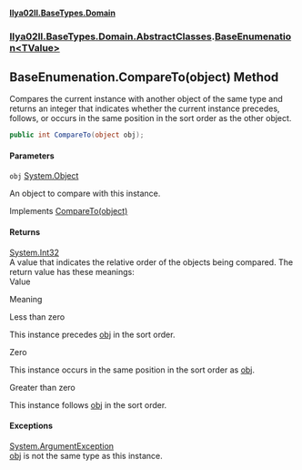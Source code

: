 #### [Ilya02Il.BaseTypes.Domain](index.md 'index')
### [Ilya02Il.BaseTypes.Domain.AbstractClasses](Ilya02Il.BaseTypes.Domain.AbstractClasses.md 'Ilya02Il.BaseTypes.Domain.AbstractClasses').[BaseEnumenation&lt;TValue&gt;](Ilya02Il.BaseTypes.Domain.AbstractClasses.BaseEnumenation_TValue_.md 'Ilya02Il.BaseTypes.Domain.AbstractClasses.BaseEnumenation<TValue>')

## BaseEnumenation<TValue>.CompareTo(object) Method

Compares the current instance with another object of the same type and returns an integer that indicates whether the current instance precedes, follows, or occurs in the same position in the sort order as the other object.

```csharp
public int CompareTo(object obj);
```
#### Parameters

<a name='Ilya02Il.BaseTypes.Domain.AbstractClasses.BaseEnumenation_TValue_.CompareTo(object).obj'></a>

`obj` [System.Object](https://docs.microsoft.com/en-us/dotnet/api/System.Object 'System.Object')

An object to compare with this instance.

Implements [CompareTo(object)](https://docs.microsoft.com/en-us/dotnet/api/System.IComparable.CompareTo#System_IComparable_CompareTo_System_Object_ 'System.IComparable.CompareTo(System.Object)')

#### Returns
[System.Int32](https://docs.microsoft.com/en-us/dotnet/api/System.Int32 'System.Int32')  
A value that indicates the relative order of the objects being compared. The return value has these meanings:    
  Value    
  
  Meaning    
  
  Less than zero    
  
  This instance precedes [obj](Ilya02Il.BaseTypes.Domain.AbstractClasses.BaseEnumenation_TValue_.CompareTo(object).md#Ilya02Il.BaseTypes.Domain.AbstractClasses.BaseEnumenation_TValue_.CompareTo(object).obj 'Ilya02Il.BaseTypes.Domain.AbstractClasses.BaseEnumenation<TValue>.CompareTo(object).obj') in the sort order.    
  
  Zero    
  
  This instance occurs in the same position in the sort order as [obj](Ilya02Il.BaseTypes.Domain.AbstractClasses.BaseEnumenation_TValue_.CompareTo(object).md#Ilya02Il.BaseTypes.Domain.AbstractClasses.BaseEnumenation_TValue_.CompareTo(object).obj 'Ilya02Il.BaseTypes.Domain.AbstractClasses.BaseEnumenation<TValue>.CompareTo(object).obj').    
  
  Greater than zero    
  
  This instance follows [obj](Ilya02Il.BaseTypes.Domain.AbstractClasses.BaseEnumenation_TValue_.CompareTo(object).md#Ilya02Il.BaseTypes.Domain.AbstractClasses.BaseEnumenation_TValue_.CompareTo(object).obj 'Ilya02Il.BaseTypes.Domain.AbstractClasses.BaseEnumenation<TValue>.CompareTo(object).obj') in the sort order.

#### Exceptions

[System.ArgumentException](https://docs.microsoft.com/en-us/dotnet/api/System.ArgumentException 'System.ArgumentException')  
[obj](Ilya02Il.BaseTypes.Domain.AbstractClasses.BaseEnumenation_TValue_.CompareTo(object).md#Ilya02Il.BaseTypes.Domain.AbstractClasses.BaseEnumenation_TValue_.CompareTo(object).obj 'Ilya02Il.BaseTypes.Domain.AbstractClasses.BaseEnumenation<TValue>.CompareTo(object).obj') is not the same type as this instance.